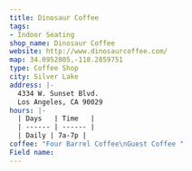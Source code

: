 ```yaml
---
title: Dinosaur Coffee
tags:
- Indoor Seating
shop_name: Dinosaur Coffee
website: http://www.dinosaurcoffee.com/
map: 34.0952805,-118.2859751
type: Coffee Shop
city: Silver Lake
address: |-
  4334 W. Sunset Blvd.
  Los Angeles, CA 90029
hours: |-
  | Days   | Time   |
  | ------ | ------ |
  | Daily | 7a-7p |
coffee: "Four Barrel Coffee\nGuest Coffee "
Field name: 
---
```


